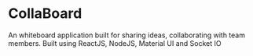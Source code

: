 # CollaBoard
An whiteboard application built for sharing ideas, collaborating with team members. Built using ReactJS, NodeJS, Material UI and Socket IO
